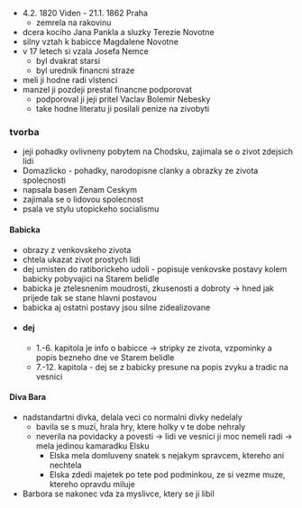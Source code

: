 - 4.2. 1820 Viden - 21.1. 1862 Praha
	- zemrela na rakovinu
- dcera kociho Jana Pankla a sluzky Terezie Novotne
- silny vztah k babicce Magdalene Novotne
- v 17 letech si vzala Josefa Nemce
	- byl dvakrat starsi
	- byl urednik financni straze
- meli ji hodne radi vlstenci
- manzel ji pozdeji prestal financne podporovat
	- podporoval ji jeji pritel Vaclav Bolemir Nebesky
	- take hodne literatu ji posilali penize na zivobyti
### tvorba
- jeji pohadky ovlivneny pobytem na Chodsku, zajimala se o zivot zdejsich lidi
- Domazlicko - pohadky, narodopisne clanky a obrazky ze zivota spolecnosti
- napsala basen Zenam Ceskym
- zajimala se o lidovou spolecnost
- psala ve stylu utopickeho socialismu
#### Babicka
- obrazy z venkovskeho zivota
- chtela ukazat zivot prostych lidi
- dej umisten do ratiborickeho udoli - popisuje venkovske postavy kolem babicky pobyvajici na Starem belidle
- babicka je ztelesnenim moudrosti, zkusenosti a dobroty -> hned jak prijede tak se stane hlavni postavou 
- babicka aj ostatni postavy jsou silne zidealizovane
- #### dej 
	- 1.-6. kapitola je info o babicce -> stripky ze zivota, vzpominky a popis bezneho dne ve Starem belidle
	- 7.-12. kapitola - dej se z babicky presune na popis zvyku a tradic na vesnici

#### Diva Bara
- nadstandartni divka, delala veci co normalni divky nedelaly
	- bavila se s muzi, hrala hry, ktere holky v te dobe nehraly
	- neverila na povidacky a povesti -> lidi ve vesnici ji moc nemeli radi -> mela jedinou kamaradku Elsku
		- Elska mela domluveny snatek s nejakym spravcem, ktereho ani nechtela
		- Elska zdedi majetek po tete pod podminkou, ze si vezme muze, ktereho opravdu miluje
- Barbora se nakonec vda za myslivce, ktery se ji libil